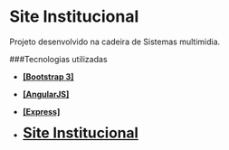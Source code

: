 # Site Institucional

Projeto desenvolvido na cadeira de Sistemas multimidia.

###Tecnologias utilizadas

  
  * <a href="https://goo.gl/xtMKAj"><strong>[Bootstrap 3]</strong></a>  
  * <a href="https://goo.gl/qKTvid"><strong>[AngularJS]</strong></a>
  * <a href="https://goo.gl/GmPTRp"><strong>[Express]</strong></a>


* <a href="https://goo.gl/VQdzFJ" style="font-size:25"><strong>Site Institucional</strong></a>

